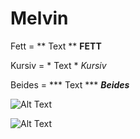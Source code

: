 # Melvin


Fett = ** Text **      **FETT**

Kursiv = * Text *        *Kursiv*

Beides = *** Text *** ***Beides***


![Alt Text](https://user-images.githubusercontent.com/110893288/183603239-1c063f90-0301-4d8b-9ee7-d09e4c973c22.png)


![Alt Text](https://c.tenor.com/8DgS448_gykAAAAM/glizzy.gif)
